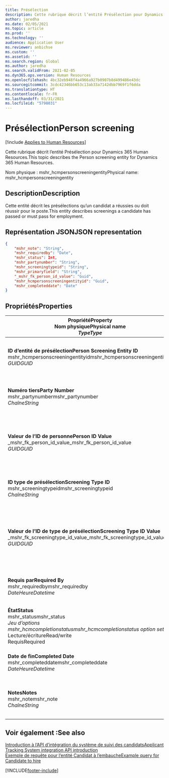 ```yaml
---
title: Présélection
description: Cette rubrique décrit l’entité Présélection pour Dynamics 365 Human Resources.
author: jaredha
ms.date: 02/05/2021
ms.topic: article
ms.prod: ''
ms.technology: ''
audience: Application User
ms.reviewer: anbichse
ms.custom: ''
ms.assetid: ''
ms.search.region: Global
ms.author: jaredha
ms.search.validFrom: 2021-02-05
ms.dyn365.ops.version: Human Resources
ms.openlocfilehash: 4bc32eb948f4a4966a927b0907b8d499486e43dc
ms.sourcegitcommit: 3cdc42346bb653c13ab33a7142dbb7969f1f6dda
ms.translationtype: HT
ms.contentlocale: fr-FR
ms.lasthandoff: 03/31/2021
ms.locfileid: "5798031"
---
```

# <a name="person-screening"></a><span data-ttu-id="6e515-103">Présélection</span><span class="sxs-lookup"><span data-stu-id="6e515-103">Person screening</span></span>

[!include [Applies to Human Resources](../includes/applies-to-hr.md)]

<span data-ttu-id="6e515-104">Cette rubrique décrit l’entité Présélection pour Dynamics 365 Human Resources.</span><span class="sxs-lookup"><span data-stu-id="6e515-104">This topic describes the Person screening entity for Dynamics 365 Human Resources.</span></span>

<span data-ttu-id="6e515-105">Nom physique : mshr_hcmpersonscreeningentity</span><span class="sxs-lookup"><span data-stu-id="6e515-105">Physical name: mshr_hcmpersonscreeningentity</span></span>

## <a name="description"></a><span data-ttu-id="6e515-106">Description</span><span class="sxs-lookup"><span data-stu-id="6e515-106">Description</span></span>

<span data-ttu-id="6e515-107">Cette entité décrit les présélections qu’un candidat a réussies ou doit réussir pour le poste.</span><span class="sxs-lookup"><span data-stu-id="6e515-107">This entity describes screenings a candidate has passed or must pass for employment.</span></span>

## <a name="json-representation"></a><span data-ttu-id="6e515-108">Représentation JSON</span><span class="sxs-lookup"><span data-stu-id="6e515-108">JSON representation</span></span>

```json
{
    "mshr_note": "String",
    "mshr_requiredby": "Date",
    "mshr_status": Int,
    "mshr_partynumber": "String",
    "mshr_screeningtypeid": "String",
    "mshr_primaryfield": "String",
    "_mshr_fk_person_id_value": "Guid",
    "mshr_hcmpersonscreeningentityid": "Guid",
    "mshr_completeddate": "Date"
}
```

## <a name="properties"></a><span data-ttu-id="6e515-109">Propriétés</span><span class="sxs-lookup"><span data-stu-id="6e515-109">Properties</span></span>

| <span data-ttu-id="6e515-110">Propriété</span><span class="sxs-lookup"><span data-stu-id="6e515-110">Property</span></span><br><span data-ttu-id="6e515-111">**Nom physique**</span><span class="sxs-lookup"><span data-stu-id="6e515-111">**Physical name**</span></span><br><span data-ttu-id="6e515-112">**_Type_**</span><span class="sxs-lookup"><span data-stu-id="6e515-112">**_Type_**</span></span> | <span data-ttu-id="6e515-113">Cas d’emploi</span><span class="sxs-lookup"><span data-stu-id="6e515-113">Use</span></span> | <span data-ttu-id="6e515-114">Description</span><span class="sxs-lookup"><span data-stu-id="6e515-114">Description</span></span> |
| --- | --- | --- |
| <span data-ttu-id="6e515-115">**ID d’entité de présélection**</span><span class="sxs-lookup"><span data-stu-id="6e515-115">**Person Screening Entity ID**</span></span><br><span data-ttu-id="6e515-116">mshr_hcmpersonscreeningentityid</span><span class="sxs-lookup"><span data-stu-id="6e515-116">mshr_hcmpersonscreeningentityid</span></span><br><span data-ttu-id="6e515-117">*GUID*</span><span class="sxs-lookup"><span data-stu-id="6e515-117">*GUID*</span></span> | <span data-ttu-id="6e515-118">Lecture seule</span><span class="sxs-lookup"><span data-stu-id="6e515-118">Read-only</span></span><br><span data-ttu-id="6e515-119">Requis</span><span class="sxs-lookup"><span data-stu-id="6e515-119">Required</span></span><br><span data-ttu-id="6e515-120">Généré par le système</span><span class="sxs-lookup"><span data-stu-id="6e515-120">System-generated</span></span> | <span data-ttu-id="6e515-121">Identificateur principal unique pour le dossier de présélection.</span><span class="sxs-lookup"><span data-stu-id="6e515-121">Unique primary identifier for the person screening record.</span></span> |
| <span data-ttu-id="6e515-122">**Numéro tiers**</span><span class="sxs-lookup"><span data-stu-id="6e515-122">**Party Number**</span></span><br><span data-ttu-id="6e515-123">mshr_partynumber</span><span class="sxs-lookup"><span data-stu-id="6e515-123">mshr_partynumber</span></span><br><span data-ttu-id="6e515-124">*Chaîne*</span><span class="sxs-lookup"><span data-stu-id="6e515-124">*String*</span></span> | <span data-ttu-id="6e515-125">Lecture/écriture</span><span class="sxs-lookup"><span data-stu-id="6e515-125">Read/write</span></span><br><span data-ttu-id="6e515-126">Requis</span><span class="sxs-lookup"><span data-stu-id="6e515-126">Required</span></span> | <span data-ttu-id="6e515-127">Le numéro tiers (personne) associé au candidat.</span><span class="sxs-lookup"><span data-stu-id="6e515-127">The party (person) number associated with the candidate.</span></span> |
| <span data-ttu-id="6e515-128">**Valeur de l’ID de personne**</span><span class="sxs-lookup"><span data-stu-id="6e515-128">**Person ID Value**</span></span><br><span data-ttu-id="6e515-129">_mshr_fk_person_id_value</span><span class="sxs-lookup"><span data-stu-id="6e515-129">_mshr_fk_person_id_value</span></span><br><span data-ttu-id="6e515-130">*GUID*</span><span class="sxs-lookup"><span data-stu-id="6e515-130">*GUID*</span></span> | <span data-ttu-id="6e515-131">Lecture seule</span><span class="sxs-lookup"><span data-stu-id="6e515-131">Read-only</span></span><br><span data-ttu-id="6e515-132">Requis</span><span class="sxs-lookup"><span data-stu-id="6e515-132">Required</span></span><br><span data-ttu-id="6e515-133">Clé étrangère : mshr_dirpersonentityid de l’entité mshr_dirpersonentity</span><span class="sxs-lookup"><span data-stu-id="6e515-133">Foreign key: mshr_dirpersonentityid of mshr_dirpersonentity</span></span> | <span data-ttu-id="6e515-134">Identificateur généré par le système de l’enregistrement de l’entité de tiers (personne).</span><span class="sxs-lookup"><span data-stu-id="6e515-134">The system-generated identifier of the party (person) entity record.</span></span> |
| <span data-ttu-id="6e515-135">**ID type de présélection**</span><span class="sxs-lookup"><span data-stu-id="6e515-135">**Screening Type ID**</span></span><br><span data-ttu-id="6e515-136">mshr_screeningtypeid</span><span class="sxs-lookup"><span data-stu-id="6e515-136">mshr_screeningtypeid</span></span><br><span data-ttu-id="6e515-137">*Chaîne*</span><span class="sxs-lookup"><span data-stu-id="6e515-137">*String*</span></span> | <span data-ttu-id="6e515-138">Lecture/écriture</span><span class="sxs-lookup"><span data-stu-id="6e515-138">Read/write</span></span><br><span data-ttu-id="6e515-139">Requis</span><span class="sxs-lookup"><span data-stu-id="6e515-139">Required</span></span><br><span data-ttu-id="6e515-140">Clé étrangère : ScreeningType</span><span class="sxs-lookup"><span data-stu-id="6e515-140">Foreign key: ScreeningType</span></span> | <span data-ttu-id="6e515-141">Identifiant du type de présélection défini dans Human Resources.</span><span class="sxs-lookup"><span data-stu-id="6e515-141">The identifier of the screening type defined in Human Resources.</span></span> |
| <span data-ttu-id="6e515-142">**Valeur de l’ID de type de présélection**</span><span class="sxs-lookup"><span data-stu-id="6e515-142">**Screening Type ID Value**</span></span><br><span data-ttu-id="6e515-143">_mshr_fk_screeningtype_id_value</span><span class="sxs-lookup"><span data-stu-id="6e515-143">_mshr_fk_screeningtype_id_value</span></span><br><span data-ttu-id="6e515-144">*GUID*</span><span class="sxs-lookup"><span data-stu-id="6e515-144">*GUID*</span></span> | <span data-ttu-id="6e515-145">Lecture seule</span><span class="sxs-lookup"><span data-stu-id="6e515-145">Read-only</span></span><br><span data-ttu-id="6e515-146">Requis</span><span class="sxs-lookup"><span data-stu-id="6e515-146">Required</span></span><br><span data-ttu-id="6e515-147">Clé étrangère : mshr_hcmscreeningtypeentityid de l’entité mshr_hcmscreeningtypeentity</span><span class="sxs-lookup"><span data-stu-id="6e515-147">Foreign key: mshr_hcmscreeningtypeentityid of mshr_hcmscreeningtypeentity</span></span> | <span data-ttu-id="6e515-148">Identificateur généré par le système pour le dossier du type de présélection de l’entité associée.</span><span class="sxs-lookup"><span data-stu-id="6e515-148">System-generated identifier for the screening type record in the associated entity.</span></span> |
| <span data-ttu-id="6e515-149">**Requis par**</span><span class="sxs-lookup"><span data-stu-id="6e515-149">**Required By**</span></span><br><span data-ttu-id="6e515-150">mshr_requiredby</span><span class="sxs-lookup"><span data-stu-id="6e515-150">mshr_requiredby</span></span><br><span data-ttu-id="6e515-151">*DateHeure*</span><span class="sxs-lookup"><span data-stu-id="6e515-151">*Datetime*</span></span> | <span data-ttu-id="6e515-152">Lecture/écriture</span><span class="sxs-lookup"><span data-stu-id="6e515-152">Read/write</span></span><br><span data-ttu-id="6e515-153">Facultatif</span><span class="sxs-lookup"><span data-stu-id="6e515-153">Optional</span></span> | <span data-ttu-id="6e515-154">Date à laquelle la présélection doit être terminée.</span><span class="sxs-lookup"><span data-stu-id="6e515-154">The date by which the screening is required to be completed.</span></span> |
| <span data-ttu-id="6e515-155">**État**</span><span class="sxs-lookup"><span data-stu-id="6e515-155">**Status**</span></span><br><span data-ttu-id="6e515-156">mshr_status</span><span class="sxs-lookup"><span data-stu-id="6e515-156">mshr_status</span></span><br><span data-ttu-id="6e515-157">*Jeu d’options mshr_hcmcompletionstatus*</span><span class="sxs-lookup"><span data-stu-id="6e515-157">*mshr_hcmcompletionstatus option set*</span></span><br><span data-ttu-id="6e515-158">Lecture/écriture</span><span class="sxs-lookup"><span data-stu-id="6e515-158">Read/write</span></span><br><span data-ttu-id="6e515-159">Requis</span><span class="sxs-lookup"><span data-stu-id="6e515-159">Required</span></span> | <span data-ttu-id="6e515-160">Fournit le statut du candidat pour la présélection.</span><span class="sxs-lookup"><span data-stu-id="6e515-160">Provides the candidate’s status for the screening.</span></span> |
| <span data-ttu-id="6e515-161">**Date de fin**</span><span class="sxs-lookup"><span data-stu-id="6e515-161">**Completed Date**</span></span><br><span data-ttu-id="6e515-162">mshr_completeddate</span><span class="sxs-lookup"><span data-stu-id="6e515-162">mshr_completeddate</span></span><br><span data-ttu-id="6e515-163">*DateHeure*</span><span class="sxs-lookup"><span data-stu-id="6e515-163">*Datetime*</span></span> | <span data-ttu-id="6e515-164">Lecture/écriture</span><span class="sxs-lookup"><span data-stu-id="6e515-164">Read/write</span></span><br><span data-ttu-id="6e515-165">Facultatif</span><span class="sxs-lookup"><span data-stu-id="6e515-165">Optional</span></span> | <span data-ttu-id="6e515-166">Date à laquelle la présélection s’est terminée.</span><span class="sxs-lookup"><span data-stu-id="6e515-166">The date the screening was completed.</span></span> |
| <span data-ttu-id="6e515-167">**Notes**</span><span class="sxs-lookup"><span data-stu-id="6e515-167">**Notes**</span></span><br><span data-ttu-id="6e515-168">mshr_note</span><span class="sxs-lookup"><span data-stu-id="6e515-168">mshr_note</span></span><br><span data-ttu-id="6e515-169">*Chaîne*</span><span class="sxs-lookup"><span data-stu-id="6e515-169">*String*</span></span> | <span data-ttu-id="6e515-170">Lecture/écriture</span><span class="sxs-lookup"><span data-stu-id="6e515-170">Read/write</span></span><br><span data-ttu-id="6e515-171">Facultatif</span><span class="sxs-lookup"><span data-stu-id="6e515-171">Optional</span></span> | <span data-ttu-id="6e515-172">Notes à l’intention des recruteurs et des responsables du recrutement.</span><span class="sxs-lookup"><span data-stu-id="6e515-172">Notes for use by hiring managers and recruiters.</span></span> |

## <a name="see-also"></a><span data-ttu-id="6e515-173">Voir également :</span><span class="sxs-lookup"><span data-stu-id="6e515-173">See also</span></span>

[<span data-ttu-id="6e515-174">Introduction à l’API d’intégration du système de suivi des candidats</span><span class="sxs-lookup"><span data-stu-id="6e515-174">Applicant Tracking System integration API introduction</span></span>](hr-admin-integration-ats-api-introduction.md)<br>
[<span data-ttu-id="6e515-175">Exemple de requête pour l’entité Candidat à l’embauche</span><span class="sxs-lookup"><span data-stu-id="6e515-175">Example query for Candidate to hire</span></span>](hr-admin-integration-ats-api-candidate-to-hire-example-query.md)



[!INCLUDE[footer-include](../includes/footer-banner.md)]